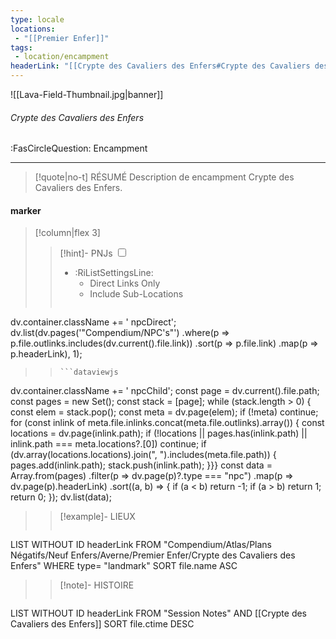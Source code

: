 ```yaml
---
type: locale
locations:
 - "[[Premier Enfer]]"
tags:
 - location/encampment
headerLink: "[[Crypte des Cavaliers des Enfers#Crypte des Cavaliers des Enfers]]"
---
```


![[Lava-Field-Thumbnail.jpg|banner]]
###### Crypte des Cavaliers des Enfers
<span class="sub2">:FasCircleQuestion: Encampment</span>
___

> [!quote|no-t] RÉSUMÉ
>Description de encampment Crypte des Cavaliers des Enfers.

#### marker
> [!column|flex 3]
> > [!hint]-  PNJs
> > <input type="checkbox" id="npc"/><ul class="sortMenu"><li class="sortIcon">:RiListSettingsLine:<ul class="dropdown npcedit"><li><label for="npc" class="directLabel active">Direct Links Only</label></li><li><label for="npc" class="childLabel">Include Sub-Locations</label></li></ul></li></ul>
> >```dataviewjs
dv.container.className += ' npcDirect';
dv.list(dv.pages('"Compendium/NPC\'s"')
 .where(p => p.file.outlinks.includes(dv.current().file.link))
.sort(p => p.file.link)
.map(p => p.headerLink), 1);
>>```
>>```dataviewjs
dv.container.className += ' npcChild';
const page = dv.current().file.path;
const pages = new Set();
const stack = [page];
while (stack.length > 0) {
const elem = stack.pop();
const meta = dv.page(elem);
if (!meta) continue;
for (const inlink of meta.file.inlinks.concat(meta.file.outlinks).array()) {
const locations = dv.page(inlink.path);
if (!locations || pages.has(inlink.path) || inlink.path === meta.locations?.[0]) continue;
 if (dv.array(locations.locations).join(", ").includes(meta.file.path)) {
 pages.add(inlink.path);
 stack.push(inlink.path);
}}}
const data = Array.from(pages)
.filter(p => dv.page(p)?.type === "npc")
.map(p => dv.page(p).headerLink)
.sort((a, b) => {
if (a < b) return -1;
if (a > b) return 1;
return 0;
});
dv.list(data);
> 
>> [!example]- LIEUX
>>```dataview
LIST WITHOUT ID headerLink
FROM "Compendium/Atlas/Plans Négatifs/Neuf Enfers/Averne/Premier Enfer/Crypte des Cavaliers des Enfers"
WHERE type= "landmark"
SORT file.name ASC
>
>> [!note]- HISTOIRE
>>```dataview
LIST WITHOUT ID headerLink
FROM "Session Notes" AND [[Crypte des Cavaliers des Enfers]]
SORT file.ctime DESC